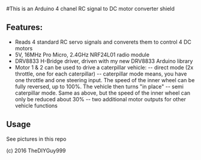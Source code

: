 #This is an Arduino 4 chanel RC signal to DC motor converter shield
## Features:
- Reads 4 standard RC servo signals and converets them to control 4 DC motors
- 5V, 16MHz Pro Micro, 2.4GHz NRF24L01 radio module
- DRV8833 H-Bridge driver, driven with my new DRV8833 Arduino library
- Motor 1 & 2 can be used to drive a caterpillar vehicle:
    -- direct mode (2x throttle, one for each caterpillar)
    -- caterpillar mode means, you have one throttle and one steering input. The speed of the inner wheel can be fully reversed, up to 100%. The vehicle then turns "in place"
    -- semi caterpillar mode. Same as above, but the speed of the inner wheel can only be reduced about 30%
    -- two additional motor outputs for other vehicle functions

## Usage

See pictures in this repo

(c) 2016 TheDIYGuy999